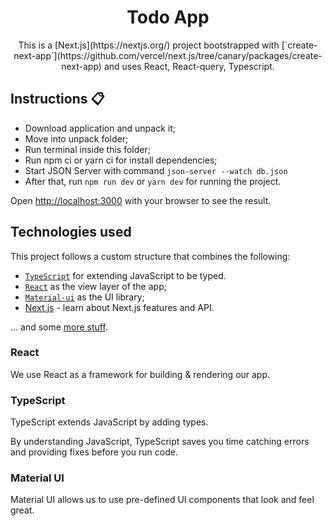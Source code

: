 <div align="center">
  <h1>Todo App</h1>
  <p>This is a [Next.js](https://nextjs.org/) project bootstrapped with [`create-next-app`](https://github.com/vercel/next.js/tree/canary/packages/create-next-app) and uses React, React-query, Typescript.</p>
</div>

## Instructions 📋

* Download application and unpack it;
* Move into unpack folder;
* Run terminal inside this folder;
* Run npm ci or yarn ci for install dependencies;
* Start JSON Server with command `json-server --watch db.json`
* After that, run `npm run dev` or `yarn dev` for running the project.


Open [http://localhost:3000](http://localhost:3000) with your browser to see the result.

## Technologies used

This project follows a custom structure that combines the following:

- [`TypeScript`](https://www.typescriptlang.org/) for extending JavaScript to be typed.
- [`React`](https://reactjs.org/) as the view layer of the app;
- [`Material-ui`](https://mui.com/) as the UI library;
- [Next.js](https://nextjs.org/docs) - learn about Next.js features and API.

... and some [more stuff](./package.json).

### React

We use React as a framework for building & rendering our app.

### TypeScript

TypeScript extends JavaScript by adding types.

By understanding JavaScript, TypeScript saves you time catching errors and providing fixes before you run code.

### Material UI

Material UI allows us to use pre-defined UI components that look and feel great.
